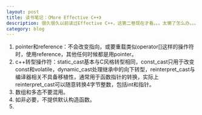 ```yaml
---
layout: post
title: 读书笔记：《More Effective C++》
description: 很久很久以前读过Effective C++，这第二卷现在才看。。。太懒了怎么办。。。
category: blog
---
```


1. pointer和reference：不会改变指向，或要重载类似operator[]这样的操作符时，使用reference，其他任何时候都是用pointer。
2. c++转型操作符：static\_cast基本与C风格转型相同，const\_cast只用于改变const和volatile，dynamic\_cast处理继承中的向下转型，reinterpret\_cast与编译器相关不具备移植性，通常用于函数指针的转换，实际上reinterpret\_cast可以随意转换4字节整数，包括int和指针。
3. 数组和多态不要混用。
4. 如非必要，不提供默认构造函数。
5. 



[Joshua]:    http://joshuastray.github.io  "Joshua"
